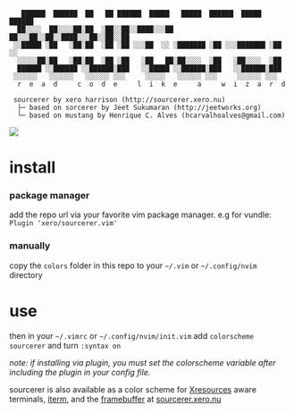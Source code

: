```
   ██████  ██████  ██   ██ ██████  █████   █████  ██████  █████  ██████
  ██░░░░  ██░░░░██░██  ░██░░██░░████░░░██ ██░░░██░░██░░████░░░██░░██░░██
 ░░█████ ░██   ░██░██  ░██ ░██ ░░░██  ░░ ░███████ ░██ ░░░███████ ░██ ░░
  ░░░░░██░██   ░██░██  ░██ ░██   ░██   ██░██░░░░  ░██   ░██░░░░  ░██   
  ██████ ░░██████ ░░██████░███   ░░█████ ░░██████░███   ░░██████░███   
 ░░░░░░   ░░░░░░   ░░░░░░ ░░░     ░░░░░   ░░░░░░ ░░░     ░░░░░░ ░░░   
  r  e  a  d     c  o  d  e     l  i  k  e     a     w  i  z  a  r  d 

 sourcerer by xero harrison (http://sourcerer.xero.nu)
  ├─ based on sorcerer by Jeet Sukumaran (http://jeetworks.org)
  └─ based on mustang by Henrique C. Alves (hcarvalhoalves@gmail.com)
```

![](https://raw.githubusercontent.com/xero/sourcerer/master/preview.png)

# install

### package manager
add the repo url via your favorite vim package manager. e.g for vundle: `Plugin 'xero/sourcerer.vim'` 

### manually
copy the `colors` folder in this repo to your `~/.vim` or `~/.config/nvim` directory

# use
then in your `~/.vimrc` or `~/.config/nvim/init.vim` add `colorscheme sourcerer` and turn `:syntax on`

*note: if installing via plugin, you must set the colorscheme variable after including the plugin in your config file.*

sourcerer is also available as a color scheme for [Xresources](https://github.com/xero/sourcerer/blob/master/sourcerer.Xresources) aware terminals, [iterm](https://github.com/xero/sourcerer/blob/master/sourcerer.itermcolors), and the [framebuffer](https://github.com/xero/sourcerer/blob/master/sourcerer.sh) at [sourcerer.xero.nu](http://sourcerer.xero.nu)
